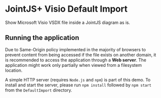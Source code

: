 # JointJS+ Visio Default Import

Show Microsoft Visio VSDX file inside a JointJS diagram as is.

## Running the application

Due to Same-Origin policy implemented in the majority of browsers to prevent content from being accessed if the file exists on another domain, it is recommended to access the application through a **Web server**. The application might work only partially when viewed from a filesystem location.

A simple HTTP server (requires `Node.js` and `npm`) is part of this demo. To install and start the server, please run `npm install` followed by `npm start` from the `DefaultImport` directory.

